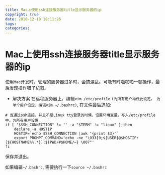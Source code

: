```yaml
---
title: Mac上使用ssh连接服务器title显示服务器的ip
copyright: true
date: 2018-12-18 18:11:26
tags:
categories:
---
```


# Mac上使用ssh连接服务器title显示服务器的ip
使用`Mac`开发时，管理的服务器过多时，会搞混乱。可能有时啪啪啪一顿操作，最后发现操作错了机器。

 - 解决方案
在远程服务器上，编辑`vim /etc/profile` `(为所有用户均做此设定。 为单个用户设定，编辑vim ~/.bashrc)`, 在文件最后追加:
```
# 当通过ssh连接，并且不是Linux tty登录的时候，设置环境变量，写入/etc/profile中，为所有用户设置
if [ "$SSH_CONNECTION" != '' -a "$TERM" != "linux" ];then
    declare -a HOSTIP
    HOSTIP=`echo $SSH_CONNECTION |awk '{print $3}'`
    export PROMPT_COMMAND='echo -ne "\033]0;${USER}@$HOSTIP:[${HOSTNAME%%.*}]:${PWD/#$HOME/~} \007"'
fi
```

保存并退出。

如果编辑`~/.bashrc`, 需要执行一下`source ~/.bashrc`
